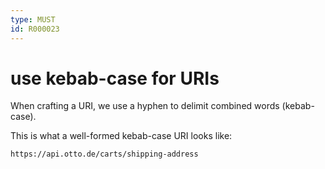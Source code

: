```yaml
---
type: MUST
id: R000023
---
```


# use kebab-case for URIs

When crafting a URI, we use a hyphen to delimit combined words (kebab-case).

This is what a well-formed kebab-case URI looks like:

`https://api.otto.de/carts/shipping-address`
